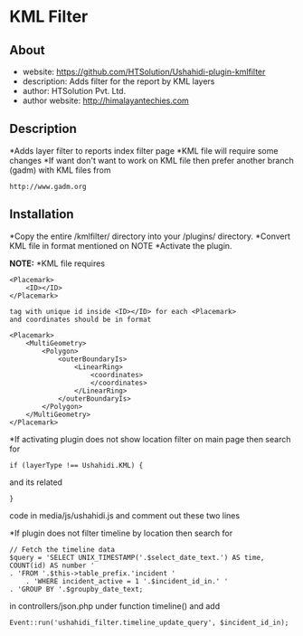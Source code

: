 KML Filter
=================
About
-----
* website: https://github.com/HTSolution/Ushahidi-plugin-kmlfilter
* description: Adds filter for the report by KML layers
* author: HTSolution Pvt. Ltd.
* author website: http://himalayantechies.com

Description
-----------------
*Adds layer filter to reports index filter page 
*KML file will require some changes
*If want don't want to work on KML file then prefer another branch (gadm) with KML files from 

	http://www.gadm.org


Installation
----------------
*Copy the entire /kmlfilter/ directory into your /plugins/ directory.
*Convert KML file in format mentioned on NOTE
*Activate the plugin.


__NOTE:__
*KML file requires 

	<Placemark>
		<ID></ID>
	</Placemark>
	
	tag with unique id inside <ID></ID> for each <Placemark>
	and coordinates should be in format

	<Placemark>
		<MultiGeometry>
			<Polygon>
				<outerBoundaryIs>
					<LinearRing>
						<coordinates>
						</coordinates>
					</LinearRing>
				</outerBoundaryIs>
			</Polygon>
		</MultiGeometry>
	</Placemark>

*If activating plugin does not show location filter on main page then search for

	if (layerType !== Ushahidi.KML) {
	
and its related
	
	}
	
code in media/js/ushahidi.js and comment out these two lines

*If plugin does not filter timeline by location then search for 
	
	// Fetch the timeline data
	$query = 'SELECT UNIX_TIMESTAMP('.$select_date_text.') AS time, COUNT(id) AS number '
	. 'FROM '.$this->table_prefix.'incident '
		. 'WHERE incident_active = 1 '.$incident_id_in.' '
	. 'GROUP BY '.$groupby_date_text;

in controllers/json.php under function timeline() and add
	
	Event::run('ushahidi_filter.timeline_update_query', $incident_id_in);